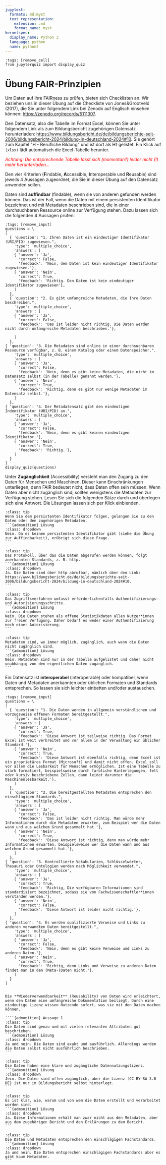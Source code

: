 ```yaml
---
jupytext:
  formats: md:myst
  text_representation:
    extension: .md
    format_name: myst
kernelspec:
  display_name: Python 3
  language: python
  name: python3
---
```

```{code-cell} ipython3
:tags: [remove_cell]
from jupyterquiz import display_quiz
```
# Übung FAIR-Prinzipien

Um Daten auf ihre FAIRness zu prüfen, bieten sich Checklisten an. Wir beziehen uns in dieser Übung auf die Checkliste von Jones&Grootveld (2017), die Sie unter folgendem Link bei Zenodo auf Englisch einsehen können: https://zenodo.org/records/5111307.

Den Datensatz, also die Tabelle im Format Excel, können Sie unter folgendem Link als zum Bildungsbericht zugehörigen Datensatz herunterladen: https://www.bildungsbericht.de/de/bildungsberichte-seit-2006/bildungsbericht-2024/bildung-in-deutschland-2024#10. Sie gehört zum Kapitel "H - Berufliche Bildung" und ist dort als H1 gelistet. Ein Klick auf `(xlsx)` lädt automatisch die Excel-Tabelle herunter.

<span style="color:red"> *Achtung: Die entsprechende Tabelle lässt sich (momentan?) leider nicht (!) mehr herunterladen...*</span>

Den vier Kriterien (**F**indable, **A**ccessible, **I**nteroperable und **R**eusable) sind jeweils 4 Aussagen zugeordnet, die Sie in dieser Übung auf den Datensatz anwenden sollen.


Daten sind **auffindbar** (findable), wenn sie von anderen gefunden werden können. Das ist der Fall, wenn die Daten mit einem persistenten Identifikator bezeichnet und mit Metadaten beschrieben sind, die in einer durchsuchbaren Ressource online zur Verfügung stehen. Dazu lassen sich die folgenden 4 Aussagen prüfen:


````{code-cell} ipython3
:tags: [remove_input]
questions = \
[
  { 'question': "1. Ihren Daten ist ein eindeutiger Identifikator (URI/PID) zugewiesen.",
    'type': 'multiple_choice',
    'answers': [
    { 'answer': 'Ja',
      'correct': False,
      'feedback': 'Nein, den Daten ist kein eindeutiger Identifikator zugewiesen.'},
    { 'answer': 'Nein',
      'correct': True,
      'feedback': 'Richtig. Den Daten ist kein eindeutiger Identifikator zugewiesen'},
    ]
  },
  { 'question': "2. Es gibt umfangreiche Metadaten, die Ihre Daten beschreiben.",
    'type': 'multiple_choice',
    'answers': [
    { 'answer': 'Ja',
      'correct': False,
      'feedback': 'Das ist leider nicht richtig. Die Daten werden nicht durch umfangreiche Metadaten beschrieben.'},
    
    ]
  },
{ 'question': "3. Die Metadaten sind online in einer durchsuchbaren Ressource verfügbar, z. B. einem Katalog oder einem Datenspeicher.",
    'type': 'multiple_choice',
    'answers': [
    { 'answer': 'Ja',
      'correct': False,
      'feedback': 'Nein, denn es gibt keine Metadaten, die nicht im Datensatz selbst (in der Tabelle) genannt werden.'},
    { 'answer': 'Nein',
      'correct': True,
      'feedback': 'Richtig, denn es gibt nur wenige Metadaten im Datensatz selbst.'},
    ]
  },
{ 'question': "4. Der Metadatensatz gibt den eindeutigen Indentifikator (URI/PID) an.",
    'type': 'multiple_choice',
    'answers': [
    { 'answer': 'Ja',
      'correct': False,
      'feedback': 'Nein, denn es gibt keinen eindeutigen Identifikator.'},
    { 'answer': 'Nein',
      'correct': True,
      'feedback': 'Richtig.'},
    ]
  }
]
display_quiz(questions)
````

Unter **Zugänglichkeit** (Accessibility) versteht man den Zugang zu den Daten für Menschen und Maschinen. Dieser kann Einschränkungen unterliegen, denn FAIR bedeutet nicht, dass Daten offen sein müssen. Wenn Daten aber nicht zugänglich sind, sollten wenigstens die Metadaten zur Verfügung stehen.
Lesen Sie sich die folgenden Sätze durch und überlegen sich eine Antwort. Die Lösungen lassen sich per Klick einblenden. 

````{admonition} Aussage 1
:class: tip
Wenn Sie dem persistenten Identifikator folgen, gelangen Sie zu den Daten oder den zugehörigen Metadaten.
```{admonition} Lösung
:class: dropdown
Nein. Da es keinen persistenten Identifikator gibt (siehe die Übung zur Auffindbarkeit), erübrigt sich diese Frage.
```
````

````{admonition} Aussage 2
:class: tip
Das Protokoll, über das die Daten abgerufen werden können, folgt anerkannten Standards, z. B. http.
```{admonition} Lösung
:class: dropdown
Ja. Die Daten sind über http abrufbar, nämlich über den Link: https://www.bildungsbericht.de/de/bildungsberichte-seit-2006/bildungsbericht-2024/bildung-in-deutschland-2024#10. 
```
````

````{admonition} Aussage 3
:class: tip
Das Zugriffsverfahren umfasst erforderlichenfalls Authentifizierungs- und Autorisierungsschritte.
```{admonition} Lösung
:class: dropdown
Nein. Die Daten stehen als offene Statistikdaten allen Nutzer*innen zur freien Verfügung. Daher bedarf es weder einer Authentifizierung noch einer Autorisierung.
```
````

````{admonition} Aussage 4
:class: tip
Metadaten sind, wo immer möglich, zugänglich, auch wenn die Daten nicht zugänglich sind.
```{admonition} Lösung
:class: dropdown
Nein. Metadaten sind nur in der Tabelle aufgelistet und daher nicht unabhängig von den eigentlichen Daten zugänglich.
```
````


Ein Datensatz ist **interoperabel** (interoperable) oder kompatibel, wenn Daten und Metadaten anerkannten oder üblichen Formaten und Standards entsprechen. So lassen sie sich leichter einbetten und/oder austauschen. 


````{code-cell} ipython3
:tags: [remove_input]
questions = \
[
  { 'question': "1. Die Daten werden in allgemein verständlichen und vorzugsweise offenen Formaten bereitgestellt.",
    'type': 'multiple_choice',
    'answers': [
    { 'answer': 'Ja',
      'correct': True,
      'feedback': 'Diese Antwort ist teilweise richtig. Das Format Excel ist weit verbreitet und vor allem in der Verwaltung ein üblicher Standard.'},
    { 'answer': 'Nein',
      'correct': True,
      'feedback': 'Diese Antwort ist ebenfalls richtig, denn Excel ist ein proprietäres Format (Microsoft) und damit nicht offen. Excel soll vor allem die Lesbarkeit für Menschen ermöglichen. Ist eine Tabelle zu stark formatiert, beispielsweise durch farbliche Hinterlegungen, fett oder kursiv beschriebene Zellen, dann leidet darunter die Maschinenlesbarkeit.'},
    ]
  },
  { 'question': "2. Die bereitgestellten Metadaten entsprechen den einschlägigen Standards.",
    'type': 'multiple_choice',
    'answers': [
    { 'answer': 'Ja',
      'correct': False,
      'feedback': 'Das ist leider nicht richtig. Man würde mehr Informationen durch die Metadaten erwarten, zum Beispiel wer die Daten wann und aus welchem Grund gesammelt hat.'},
    { 'answer': 'Nein',
      'correct': True,
      'feedback': 'Diese Antwort ist richtig, denn man würde mehr Informationen erwarten, beispielsweise wer die Daten wann und aus welchem Grund gesammelt hat.'},
    ]
  },
{ 'question': "3. Kontrollierte Vokabularien, Schlüsselwörter, Thesauri oder Ontologien werden nach Möglichkeit verwendet.",
    'type': 'multiple_choice',
    'answers': [
    { 'answer': 'Ja',
      'correct': True,
      'feedback': 'Richtig, Die verfügbaren Informationen sind standardisiert bezeichnet, sodass sie von Fachwissenschaftler*innen verstanden werden.'},
    { 'answer': 'Nein',
      'correct': False,
      'feedback': 'Diese Antwort ist leider nicht richtig.'},
    ]
  },
{ 'question': "4. Es werden qualifizierte Verweise und Links zu anderen verwandten Daten bereitgestellt.",
    'type': 'multiple_choice',
    'answers': [
    { 'answer': 'Ja',
      'correct': False,
      'feedback': 'Nein, denn es gibt keine Verweise und Links zu anderen Daten.'},
    { 'answer': 'Nein',
      'correct': True,
      'feedback': 'Richtig, denn Links und Verweise zu anderen Daten findet man in den (Meta-)Daten nicht.'},
    ]
  }
]


Die **Wiederverwendbarkeit** (Reusability) von Daten wird erleichtert, wenn den Daten eine umfangreiche Dokumentation beiliegt. Durch eine eindeutige Lizenz wissen Nutzende sofort, was sie mit den Daten machen können.

````{admonition} Aussage 1
:class: tip
Die Daten sind genau und mit vielen relevanten Attributen gut beschrieben.
```{admonition} Lösung
:class: dropdown
Ja und nein. Die Daten sind exakt und ausführlich. Allerdings werden die Daten selbst nicht ausführlich beschrieben. 
```
````

````{admonition} Aussage 2
:class: tip
Die Daten haben eine klare und zugängliche Datennutzungslizenz.
```{admonition} Lösung
:class: dropdown
Jein. Die Daten sind offen zugänglich, aber die Lizenz (CC BY-SA 3.0 DE) ist nur im Bildungsbericht selbst hinterlegt.
```
````

````{admonition} Aussage 3
:class: tip
Es ist klar, wie, warum und von wem die Daten erstellt und verarbeitet worden sind.
```{admonition} Lösung
:class: dropdown
Ja. Diese Informationen erhält man zwar nicht aus den Metadaten, aber aus dem zugehörigen Bericht und den Erklärungen zu dem Bericht. 
```
````

````{admonition} Aussage 4
:class: tip
Die Daten und Metadaten entsprechen den einschlägigen Fachstandards.
```{admonition} Lösung
:class: dropdown
Ja und nein. Die Daten entsprechen einschlägigen Fachstandards aber es gibt kaum Metadaten.
```
````

